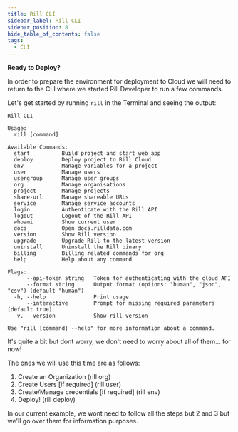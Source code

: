 ```yaml
---
title: Rill CLI
sidebar_label: Rill CLI
sidebar_position: 8
hide_table_of_contents: false
tags:
  - CLI
---
```


**Ready to Deploy?**

In order to prepare the environment for deployment to Cloud we will need to return to the CLI where we started Rill Developer to run a few commands.

Let's get started by running  `rill` in the Terminal and seeing the output:

```
Rill CLI

Usage:
  rill [command]

Available Commands:
  start          Build project and start web app
  deploy         Deploy project to Rill Cloud
  env            Manage variables for a project
  user           Manage users
  usergroup      Manage user groups
  org            Manage organisations
  project        Manage projects
  share-url      Manage shareable URLs
  service        Manage service accounts
  login          Authenticate with the Rill API
  logout         Logout of the Rill API
  whoami         Show current user
  docs           Open docs.rilldata.com
  version        Show Rill version
  upgrade        Upgrade Rill to the latest version
  uninstall      Uninstall the Rill binary
  billing        Billing related commands for org
  help           Help about any command

Flags:
      --api-token string   Token for authenticating with the cloud API
      --format string      Output format (options: "human", "json", "csv") (default "human")
  -h, --help               Print usage
      --interactive        Prompt for missing required parameters (default true)
  -v, --version            Show rill version

Use "rill [command] --help" for more information about a command.
```
It's quite a bit but dont worry, we don't need to worry about all of them... for now!

The ones we will use this time are as follows:
1. Create an Organization (rill org)
2. Create Users [if required] (rill user)
3. Create/Manage credentials [if required] (rill env)
4. Deploy! (rill deploy)

In our current example, we wont need to follow all the steps but 2 and 3 but we'll go over them for information purposes.

